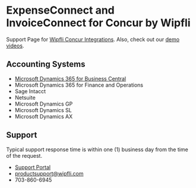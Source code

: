 <link type="text/css" rel="stylesheet" href="site.css" />

# ExpenseConnect and InvoiceConnect for Concur by Wipfli
Support Page for [Wipfli Concur Integrations](https://www.wipfli.com/software-solutions/wipfli-marketplace/concur-connectors). Also, check out our [demo videos](https://www.youtube.com/playlist?list=PLlLMIqpIYXob4aLhF15ThWF_HJd8bdT8K).

## Accounting Systems
* [Microsoft Dynamics 365 for Business Central](BusinessCentral.md)
* Microsoft Dynamics 365 for Finance and Operations
* Sage Intacct
* Netsuite
* Microsoft Dynamics GP
* Microsoft Dynamics SL
* Microsoft Dynamics AX

## Support
Typical support response time is within one (1) business day from the time of the request.
* [Support Portal](https://wdp.wipfli.com/)
* <productsupport@wipfli.com>
* 703-860-6945
